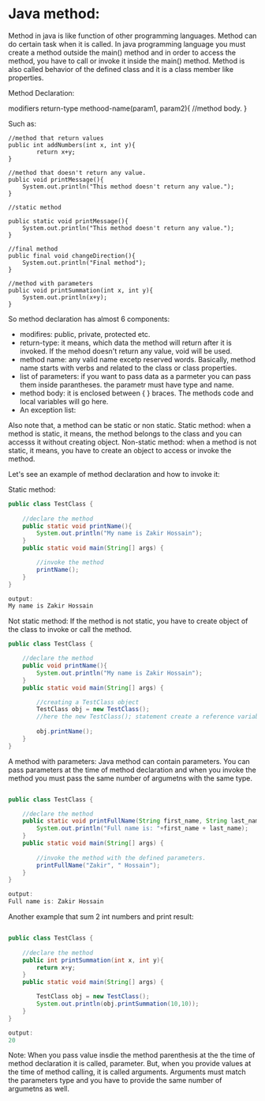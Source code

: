 # Java method: 

Method in java is like function of other programming languages. Method can do certain task when it is called. In java programming language you must create a method outside the main() method and in order to access the method, you have to call or invoke it inside the main() method. Method is also called behavior of the defined class and it is a class member like properties.

Method Declaration:

modifiers return-type methood-name(param1, param2){
    //method body.
}

Such as: 

```
//method that return values
public int addNumbers(int x, int y){
        return x+y;
}

//method that doesn't return any value.
public void printMessage(){
    System.out.println("This method doesn't return any value.");
}

//static method

public static void printMessage(){
    System.out.println("This method doesn't return any value.");
}

//final method
public final void changeDirection(){
    System.out.println("Final method");
}

//method with parameters
public void printSummation(int x, int y){
    System.out.println(x+y);
}

```


So method declaration has almost 6 components: 
- modifires: public, private, protected etc.
- return-type: it means, which data the method will return after it is invoked. If the mehod doesn't return any value,  void will be used.
- method name: any valid name excetp reserved words. Basically, method name starts with verbs and related to the class or class properties.
- list of parameters: if you want to pass data as a parmeter you can pass them inside parantheses. the parametr must have type and name. 
- method body: it is enclosed between { } braces. The methods code and local variables will go here.
- An exception list: 

Also note that, a method can be static or non static. 
Static method: when a method is static, it means, the method belongs to the class and you can accesss it without creating object. 
Non-static method: when a method is not static, it means, you have to create an object to access or invoke the method. 

Let's see an example of method declaration and how to invoke it: 

Static method: 

```java
public class TestClass {
    
    //declare the method
    public static void printName(){
        System.out.println("My name is Zakir Hossain");
    }
    public static void main(String[] args) {

        //invoke the method
        printName();
    }
}

output: 
My name is Zakir Hossain
```

Not static method: 
If the method is not static, you have to create object of the class to invoke or call the method.

```java
public class TestClass {

    //declare the method
    public void printName(){
        System.out.println("My name is Zakir Hossain");
    }
    public static void main(String[] args) {

        //creating a TestClass object
        TestClass obj = new TestClass();
        //here the new TestClass(); statement create a reference variable of TestClass java class.
        
        obj.printName();
    }
}

```

A method with parameters: 
Java method can contain parameters. You can pass parameters at the time of method declaration and when you invoke the method you must pass the same number of argumetns with the same type.

```java

public class TestClass {

    //declare the method
    public static void printFullName(String first_name, String last_name){
        System.out.println("Full name is: "+first_name + last_name);
    }
    public static void main(String[] args) {
        
        //invoke the method with the defined parameters.
        printFullName("Zakir", " Hossain");
    }
}

output: 
Full name is: Zakir Hossain

```

Another example that sum 2 int numbers and print result:

```java

public class TestClass {
    
    //declare the method
    public int printSummation(int x, int y){
        return x+y;
    }
    public static void main(String[] args) {

        TestClass obj = new TestClass();
        System.out.println(obj.printSummation(10,10));
    }
}

output: 
20
```

Note: When you pass value insdie the method parenthesis at the the time of method declaration it is called, parameter. But, when you provide values at the time of method calling, it is called arguments. Arguments must match the parameters type and you have to provide the same number of argumetns as well.